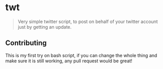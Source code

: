 # twt

> Very simple twitter script, to post on behalf of your twitter account just by getting an update.

## Contributing
This is my first try on bash script, if you can change the whole thing and make sure it is still working, any pull request would be great!
